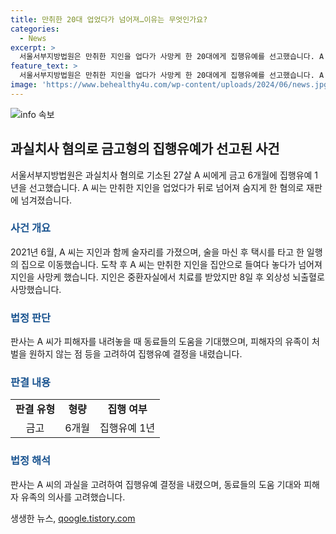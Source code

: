 ```yaml
---
title: 만취한 20대 업었다가 넘어져…이유는 무엇인가요?
categories:
  - News
excerpt: >
  서울서부지방법원은 만취한 지인을 업다가 사망케 한 20대에게 집행유예를 선고했습니다. A 씨는 피해자를 업은 뒤 뒤로 넘어져 사망에 이르게 했는데, 법원은 A 씨의 과실을 인정했습니다. 그러나 A 씨가 도와줄 것을 기대하고 있었고, 피해자의 유족이 처벌을 원치 않는 등의 이유로 집행유예 결정되었습니다.
feature_text: >
  서울서부지방법원은 만취한 지인을 업다가 사망케 한 20대에게 집행유예를 선고했습니다. A 씨는 피해자를 업은 뒤 뒤로 넘어져 사망에 이르게 했는데, 법원은 A 씨의 과실을 인정했습니다. 그러나 A 씨가 도와줄 것을 기대하고 있었고, 피해자의 유족이 처벌을 원치 않는 등의 이유로 집행유예 결정되었습니다.
image: 'https://www.behealthy4u.com/wp-content/uploads/2024/06/news.jpg'
---
```


<p><img src="https://www.behealthy4u.com/wp-content/uploads/2024/06/news.jpg" alt="info 속보" /></p>

<h2 data-ke-size="size26">과실치사 혐의로 금고형의 집행유예가 선고된 사건</h2>

<p data-ke-size="size16">서울서부지방법원은 과실치사 혐의로 기소된 27살 A 씨에게 금고 6개월에 집행유예 1년을 선고했습니다. A 씨는 만취한 지인을 업었다가 뒤로 넘어져 숨지게 한 혐의로 재판에 넘겨졌습니다.</p>

<h3><b><span style="color: #1a5490;">사건 개요</span></b></h3>

<p data-ke-size="size16">2021년 6월, A 씨는 지인과 함께 술자리를 가졌으며, 술을 마신 후 택시를 타고 한 일행의 집으로 이동했습니다. 도착 후 A 씨는 만취한 지인을 집안으로 들여다 놓다가 넘어져 지인을 사망케 했습니다. 지인은 중환자실에서 치료를 받았지만 8일 후 외상성 뇌출혈로 사망했습니다.</p>

<h3><b><span style="color: #1a5490;">법정 판단</span></b></h3>

<p data-ke-size="size16">판사는 A 씨가 피해자를 내려놓을 때 동료들의 도움을 기대했으며, 피해자의 유족이 처벌을 원하지 않는 점 등을 고려하여 집행유예 결정을 내렸습니다.</p>

<h3><b><span style="color: #1a5490;">판결 내용</span></b></h3>

<table>
    <tr>
        <td style="text-align: center; height: 17px;"><b>판결 유형</b></td>
        <td style="text-align: center; height: 17px;"><b>형량</b></td>
        <td style="text-align: center; height: 17px;"><b>집행 여부</b></td>
    </tr>
    <tr>
        <td style="text-align: center; height: 17px;">금고</td>
        <td style="text-align: center; height: 17px;">6개월</td>
        <td style="text-align: center; height: 17px;">집행유예 1년</td>
    </tr>
</table>

<h3><b><span style="color: #1a5490;">법정 해석</span></b></h3>

<p data-ke-size="size16">판사는 A 씨의 과실을 고려하여 집행유예 결정을 내렸으며, 동료들의 도움 기대와 피해자 유족의 의사를 고려했습니다.</p>
생생한 뉴스, <a href="https://qoogle.tistory.com" rel="dofollow">qoogle.tistory.com</a>


